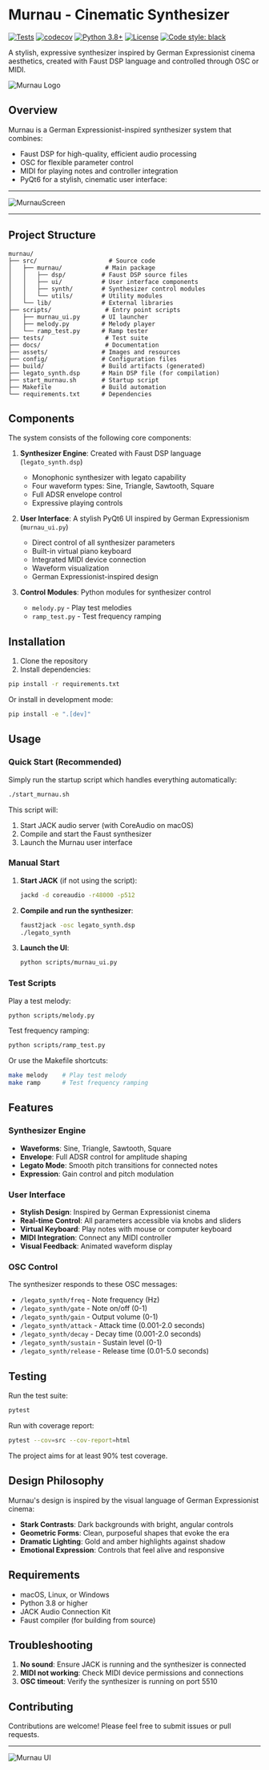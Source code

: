 # Murnau - Cinematic Synthesizer

[![Tests](https://github.com/jsfillman/murnau/actions/workflows/tests.yml/badge.svg)](https://github.com/jsfillman/murnau/actions/workflows/tests.yml)
[![codecov](https://codecov.io/gh/jsfillman/murnau/branch/main/graph/badge.svg)](https://codecov.io/gh/jsfillman/murnau)
[![Python 3.8+](https://img.shields.io/badge/python-3.8+-blue.svg)](https://www.python.org/downloads/)
[![License](https://img.shields.io/badge/license-MIT-green.svg)](LICENSE)
[![Code style: black](https://img.shields.io/badge/code%20style-black-000000.svg)](https://github.com/psf/black)

A stylish, expressive synthesizer inspired by German Expressionist cinema aesthetics, created with Faust DSP language and controlled through OSC or MIDI.

![Murnau Logo](assets/images/Murnau.png)

## Overview

Murnau is a German Expressionist-inspired synthesizer system that combines:

- Faust DSP for high-quality, efficient audio processing
- OSC for flexible parameter control
- MIDI for playing notes and controller integration
- PyQt6 for a stylish, cinematic user interface:

---

![MurnauScreen](assets/images/MurnauScreen.png)

---



## Project Structure

```
murnau/
├── src/                    # Source code
│   ├── murnau/            # Main package
│   │   ├── dsp/          # Faust DSP source files
│   │   ├── ui/           # User interface components
│   │   ├── synth/        # Synthesizer control modules
│   │   └── utils/        # Utility modules
│   └── lib/              # External libraries
├── scripts/               # Entry point scripts
│   ├── murnau_ui.py      # UI launcher
│   ├── melody.py         # Melody player
│   └── ramp_test.py      # Ramp tester
├── tests/                 # Test suite
├── docs/                  # Documentation
├── assets/               # Images and resources
├── config/               # Configuration files
├── build/                # Build artifacts (generated)
├── legato_synth.dsp      # Main DSP file (for compilation)
├── start_murnau.sh       # Startup script
├── Makefile              # Build automation
└── requirements.txt      # Dependencies
```

## Components

The system consists of the following core components:

1. **Synthesizer Engine**: Created with Faust DSP language (`legato_synth.dsp`)
   - Monophonic synthesizer with legato capability
   - Four waveform types: Sine, Triangle, Sawtooth, Square
   - Full ADSR envelope control
   - Expressive playing controls

2. **User Interface**: A stylish PyQt6 UI inspired by German Expressionism (`murnau_ui.py`)
   - Direct control of all synthesizer parameters
   - Built-in virtual piano keyboard
   - Integrated MIDI device connection
   - Waveform visualization
   - German Expressionist-inspired design

3. **Control Modules**: Python modules for synthesizer control
   - `melody.py` - Play test melodies
   - `ramp_test.py` - Test frequency ramping

## Installation

1. Clone the repository
2. Install dependencies:
```bash
pip install -r requirements.txt
```

Or install in development mode:
```bash
pip install -e ".[dev]"
```

## Usage

### Quick Start (Recommended)

Simply run the startup script which handles everything automatically:

```bash
./start_murnau.sh
```

This script will:
1. Start JACK audio server (with CoreAudio on macOS)
2. Compile and start the Faust synthesizer
3. Launch the Murnau user interface

### Manual Start

1. **Start JACK** (if not using the script):
   ```bash
   jackd -d coreaudio -r48000 -p512
   ```

2. **Compile and run the synthesizer**:
   ```bash
   faust2jack -osc legato_synth.dsp
   ./legato_synth
   ```

3. **Launch the UI**:
   ```bash
   python scripts/murnau_ui.py
   ```

### Test Scripts

Play a test melody:
```bash
python scripts/melody.py
```

Test frequency ramping:
```bash
python scripts/ramp_test.py
```

Or use the Makefile shortcuts:
```bash
make melody    # Play test melody
make ramp      # Test frequency ramping
```

## Features

### Synthesizer Engine
- **Waveforms**: Sine, Triangle, Sawtooth, Square
- **Envelope**: Full ADSR control for amplitude shaping
- **Legato Mode**: Smooth pitch transitions for connected notes
- **Expression**: Gain control and pitch modulation

### User Interface
- **Stylish Design**: Inspired by German Expressionist cinema
- **Real-time Control**: All parameters accessible via knobs and sliders
- **Virtual Keyboard**: Play notes with mouse or computer keyboard
- **MIDI Integration**: Connect any MIDI controller
- **Visual Feedback**: Animated waveform display

### OSC Control
The synthesizer responds to these OSC messages:
- `/legato_synth/freq` - Note frequency (Hz)
- `/legato_synth/gate` - Note on/off (0-1)
- `/legato_synth/gain` - Output volume (0-1)
- `/legato_synth/attack` - Attack time (0.001-2.0 seconds)
- `/legato_synth/decay` - Decay time (0.001-2.0 seconds)
- `/legato_synth/sustain` - Sustain level (0-1)
- `/legato_synth/release` - Release time (0.01-5.0 seconds)

## Testing

Run the test suite:
```bash
pytest
```

Run with coverage report:
```bash
pytest --cov=src --cov-report=html
```

The project aims for at least 90% test coverage.

## Design Philosophy

Murnau's design is inspired by the visual language of German Expressionist cinema:

- **Stark Contrasts**: Dark backgrounds with bright, angular controls
- **Geometric Forms**: Clean, purposeful shapes that evoke the era
- **Dramatic Lighting**: Gold and amber highlights against shadow
- **Emotional Expression**: Controls that feel alive and responsive

## Requirements

- macOS, Linux, or Windows
- Python 3.8 or higher
- JACK Audio Connection Kit
- Faust compiler (for building from source)

## Troubleshooting

1. **No sound**: Ensure JACK is running and the synthesizer is connected
2. **MIDI not working**: Check MIDI device permissions and connections
3. **OSC timeout**: Verify the synthesizer is running on port 5510

## Contributing

Contributions are welcome! Please feel free to submit issues or pull requests.

---

![Murnau UI](assets/images/Murnau-App.png)

